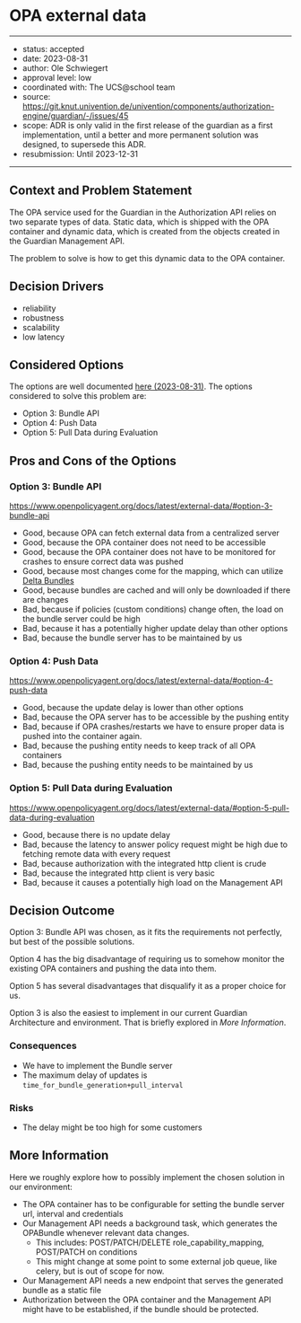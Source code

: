 
# OPA external data

---

- status: accepted
- date: 2023-08-31
- author: Ole Schwiegert
- approval level: low
- coordinated with: The UCS@school team
- source: https://git.knut.univention.de/univention/components/authorization-engine/guardian/-/issues/45
- scope: ADR is only valid in the first release of the guardian as a first implementation, until a better
  and more permanent solution was designed, to supersede this ADR.
- resubmission: Until 2023-12-31

<!--
Explanation "approval level"

- low: Low impact on platform and business. Decisions at this level can be made within the TDA with the involved team(s). Other stakeholders are then informed.
- medium: Decisions of medium scope, i.e. minor adjustments to the platform or strategic decisions regarding specifications. The approval of the product owner is requested and the decision is made jointly.
- high: Decisions with a high impact on the business and IT. Changes that have a high-cost implication or strategic impact, among other things. These types of decisions require the decision to be made together with the leadership board.
-->

---

## Context and Problem Statement

The OPA service used for the Guardian in the Authorization API relies on two separate types of data. Static data, which is
shipped with the OPA container and dynamic data, which is created from the objects created in the Guardian Management API.

The problem to solve is how to get this dynamic data to the OPA container.

## Decision Drivers

<!-- This is an optional element. Feel free to remove. -->

<!-- Include qualities and architectural principles that influence the decision,
     e.g. simplicity, standardization, modularity, security, robustness, scalability, …
     See also https://git.knut.univention.de/groups/univention/dev-issues/-/wikis/home
-->

- reliability
- robustness
- scalability
- low latency

## Considered Options

The options are well documented [here (2023-08-31)](https://www.openpolicyagent.org/docs/latest/external-data/).
The options considered to solve this problem are:

- Option 3: Bundle API
- Option 4: Push Data
- Option 5: Pull Data during Evaluation

## Pros and Cons of the Options

<!-- This is an optional element. Feel free to remove. -->

### Option 3: Bundle API

<!-- This is an optional element. Feel free to remove. -->

https://www.openpolicyagent.org/docs/latest/external-data/#option-3-bundle-api

- Good, because OPA can fetch external data from a centralized server
- Good, because the OPA container does not need to be accessible
- Good, because the OPA container does not have to be monitored for crashes to ensure correct data was pushed
- Good, because most changes come for the mapping, which can utilize [Delta Bundles](https://www.openpolicyagent.org/docs/latest/management-bundles/#delta-bundles)
- Good, because bundles are cached and will only be downloaded if there are changes
- Bad, because if policies (custom conditions) change often, the load on the bundle server could be high
- Bad, because it has a potentially higher update delay than other options
- Bad, because the bundle server has to be maintained by us

### Option 4: Push Data

https://www.openpolicyagent.org/docs/latest/external-data/#option-4-push-data

- Good, because the update delay is lower than other options
- Bad, because the OPA server has to be accessible by the pushing entity
- Bad, because if OPA crashes/restarts we have to ensure proper data is pushed into the container again.
- Bad, because the pushing entity needs to keep track of all OPA containers
- Bad, because the pushing entity needs to be maintained by us

### Option 5: Pull Data during Evaluation

https://www.openpolicyagent.org/docs/latest/external-data/#option-5-pull-data-during-evaluation

- Good, because there is no update delay
- Bad, because the latency to answer policy request might be high due to fetching remote data with every request
- Bad, because authorization with the integrated http client is crude
- Bad, because the integrated http client is very basic
- Bad, because it causes a potentially high load on the Management API

## Decision Outcome

Option 3: Bundle API was chosen, as it fits the requirements not perfectly, but best of the possible solutions.

Option 4 has the big disadvantage of requiring us to somehow monitor the existing OPA containers and pushing the data
into them.

Option 5 has several disadvantages that disqualify it as a proper choice for us.

Option 3 is also the easiest to implement in our current Guardian Architecture and environment. That is briefly explored in
*More Information*.

### Consequences

- We have to implement the Bundle server
- The maximum delay of updates is `time_for_bundle_generation+pull_interval`

### Risks

- The delay might be too high for some customers

## More Information

Here we roughly explore how to possibly implement the chosen solution in our environment:

- The OPA container has to be configurable for setting the bundle server url, interval and credentials
- Our Management API needs a background task, which generates the OPABundle whenever relevant data changes.
  - This includes: POST/PATCH/DELETE role_capability_mapping, POST/PATCH on conditions
  - This might change at some point to some external job queue, like celery, but is out of scope for now.
- Our Management API needs a new endpoint that serves the generated bundle as a static file
- Authorization between the OPA container and the Management API might have to be established, if the bundle should
  be protected.
